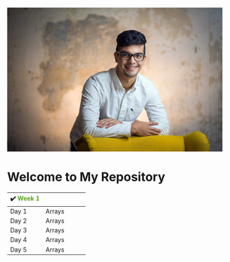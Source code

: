 ![alt text](oscar.jpg)
# Welcome to My Repository



| :heavy_check_mark: <font color=#57a71c>**Week 1**</font> |||||
| ---- |---- |----- |----- |----- |
| Day 1 |Arrays|
| Day 2 |Arrays|
| Day 3 |Arrays|
| Day 4 |Arrays|
| Day 5 |Arrays|





